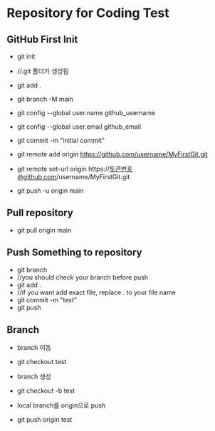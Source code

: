 # Repository for Coding Test

## GitHub First Init
* git init
*  //.git 폴더가 생성됨
* git add .
* git branch -M main

* git config --global user.name github_username
* git config --global user.email github_email

* git commit -m "initial commit"
* git remote add origin https://github.com/username/MyFirstGit.git
* git remote set-url origin https://토큰번호@github.com/username/MyFirstGit.git
* git push -u origin main

## Pull repository
* git pull origin main

## Push Something to repository
* git branch
* //you should check your branch before push
* git add .
* //if you want add exact file, replace . to your file name
* git commit -m "text"
* git push

## Branch
* branch 이동
* git checkout test

* branch 생성
* git checkout -b test

* local branch를 origin으로 push
* git push origin test